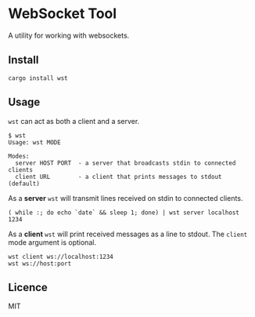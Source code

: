 # WebSocket Tool

A utility for working with websockets.

## Install

    cargo install wst

## Usage

`wst` can act as both a client and a server.

    $ wst
    Usage: wst MODE

    Modes:
      server HOST PORT  - a server that broadcasts stdin to connected clients
      client URL        - a client that prints messages to stdout (default)

As a **server** `wst` will transmit lines received on stdin to connected clients.

    ( while :; do echo `date` && sleep 1; done) | wst server localhost 1234

As a **client** `wst` will print received messages as a line to stdout. The `client` mode argument is optional.

    wst client ws://localhost:1234
    wst ws://host:port

## Licence

MIT
